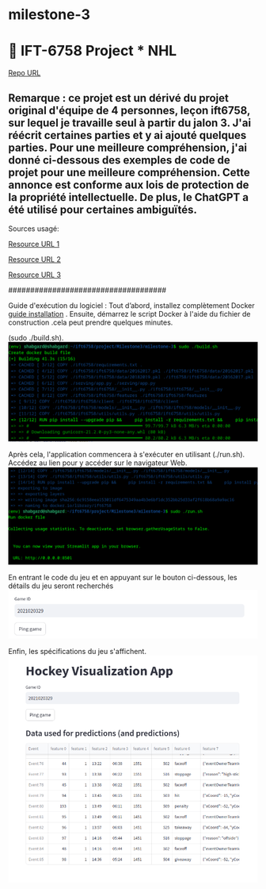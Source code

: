 # milestone-3
# 🏒 IFT-6758 Project * NHL
[Repo URL](https://github.com/mansooraliamiri/milestone-3.git)


## Remarque : ce projet est un dérivé du projet original d'équipe de 4 personnes, leçon ift6758, sur lequel je travaille seul à partir du jalon 3. J'ai réécrit certaines parties et y ai ajouté quelques parties. Pour une meilleure compréhension, j'ai donné ci-dessous des exemples de code de projet pour une meilleure compréhension. Cette annonce est conforme aux lois de protection de la propriété intellectuelle. De plus, le ChatGPT a été utilisé pour certaines ambiguïtés.

Sources usagé:

[Resource URL 1](https://github.com/AxelBogos/NHL-Analytics)

[Resource URL 2](https://github.com/M0rph3e/ift6758-project-main)

[Resource URL 3](https://github.com/nrjkumar/IFT6758/tree/master)

####################################

Guide d'exécution du logiciel :
Tout d’abord, installez complètement Docker [guide installation](https://docs.docker.com/engine/install/) . Ensuite, démarrez le script Docker à l'aide du fichier de construction .cela peut prendre quelques minutes.

(sudo ./build.sh).
![Alt text](images/build.png)

Après cela, l'application commencera à s'exécuter en utilisant (./run.sh). Accédez au lien pour y accéder sur le navigateur Web.
![Alt text](images/run.png)

En entrant le code du jeu et en appuyant sur le bouton ci-dessous, les détails du jeu seront recherchés
![Alt text](images/game_id.png)

Enfin, les spécifications du jeu s'affichent.
![Alt text](images/datagrid.png)






